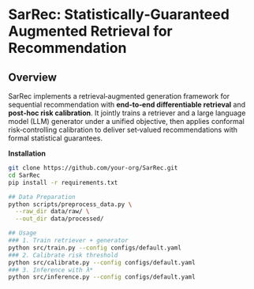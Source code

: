 # SarRec: Statistically‑Guaranteed Augmented Retrieval for Recommendation
## Overview
SarRec implements a retrieval‑augmented generation framework for sequential recommendation with **end‑to‑end differentiable retrieval** and **post‑hoc risk calibration**. It jointly trains a retriever and a large language model (LLM) generator under a unified objective, then applies conformal risk‑controlling calibration to deliver set‑valued recommendations with formal statistical guarantees.

**Installation**
```bash
git clone https://github.com/your-org/SarRec.git
cd SarRec
pip install -r requirements.txt

## Data Preparation
python scripts/preprocess_data.py \
  --raw_dir data/raw/ \
  --out_dir data/processed/

## Usage
### 1. Train retriever + generator
python src/train.py --config configs/default.yaml
### 2. Calibrate risk threshold
python src/calibrate.py --config configs/default.yaml
### 3. Inference with λ*
python src/inference.py --config configs/default.yaml
